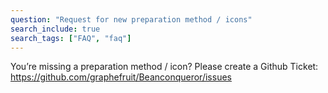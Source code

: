 ```yaml
---
question: "Request for new preparation method / icons"
search_include: true
search_tags: ["FAQ", "faq"]
---
```

You’re missing a preparation method / icon? Please create a Github Ticket: https://github.com/graphefruit/Beanconqueror/issues
